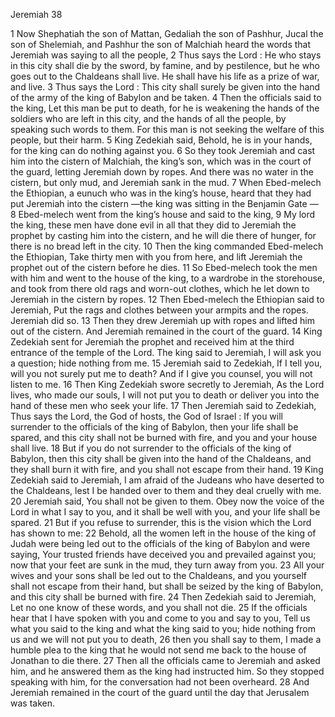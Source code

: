 Jeremiah 38

1	Now Shephatiah the son of Mattan, Gedaliah the son of Pashhur, Jucal the son of Shelemiah, and Pashhur the son of Malchiah heard the words that Jeremiah was saying to all the people,
2	Thus says the Lord : He who stays in this city shall die by the sword, by famine, and by pestilence, but he who goes out to the Chaldeans shall live. He shall have his life as a prize of war, and live.
3	Thus says the Lord : This city shall surely be given into the hand of the army of the king of Babylon and be taken.
4	Then the officials said to the king, Let this man be put to death, for he is weakening the hands of the soldiers who are left in this city, and the hands of all the people, by speaking such words to them. For this man is not seeking the welfare of this people, but their harm.
5	King Zedekiah said, Behold, he is in your hands, for the king can do nothing against you.
6	So they took Jeremiah and cast him into the cistern of Malchiah, the king’s son, which was in the court of the guard, letting Jeremiah down by ropes. And there was no water in the cistern, but only mud, and Jeremiah sank in the mud.
7	When Ebed-melech the Ethiopian, a eunuch who was in the king’s house, heard that they had put Jeremiah into the cistern —the king was sitting in the Benjamin Gate —
8	Ebed-melech went from the king’s house and said to the king,
9	My lord the king, these men have done evil in all that they did to Jeremiah the prophet by casting him into the cistern, and he will die there of hunger, for there is no bread left in the city.
10	Then the king commanded Ebed-melech the Ethiopian, Take thirty men with you from here, and lift Jeremiah the prophet out of the cistern before he dies.
11	So Ebed-melech took the men with him and went to the house of the king, to a wardrobe in the storehouse, and took from there old rags and worn-out clothes, which he let down to Jeremiah in the cistern by ropes.
12	Then Ebed-melech the Ethiopian said to Jeremiah, Put the rags and clothes between your armpits and the ropes. Jeremiah did so.
13	Then they drew Jeremiah up with ropes and lifted him out of the cistern. And Jeremiah remained in the court of the guard.
14	King Zedekiah sent for Jeremiah the prophet and received him at the third entrance of the temple of the Lord. The king said to Jeremiah, I will ask you a question; hide nothing from me.
15	Jeremiah said to Zedekiah, If I tell you, will you not surely put me to death? And if I give you counsel, you will not listen to me.
16	Then King Zedekiah swore secretly to Jeremiah, As the Lord lives, who made our souls, I will not put you to death or deliver you into the hand of these men who seek your life.
17	Then Jeremiah said to Zedekiah, Thus says the Lord, the God of hosts, the God of Israel : If you will surrender to the officials of the king of Babylon, then your life shall be spared, and this city shall not be burned with fire, and you and your house shall live.
18	But if you do not surrender to the officials of the king of Babylon, then this city shall be given into the hand of the Chaldeans, and they shall burn it with fire, and you shall not escape from their hand.
19	King Zedekiah said to Jeremiah, I am afraid of the Judeans who have deserted to the Chaldeans, lest I be handed over to them and they deal cruelly with me.
20	Jeremiah said, You shall not be given to them. Obey now the voice of the Lord in what I say to you, and it shall be well with you, and your life shall be spared.
21	But if you refuse to surrender, this is the vision which the Lord has shown to me:
22	Behold, all the women left in the house of the king of Judah were being led out to the officials of the king of Babylon and were saying, Your trusted friends have deceived you and prevailed against you; now that your feet are sunk in the mud, they turn away from you.
23	All your wives and your sons shall be led out to the Chaldeans, and you yourself shall not escape from their hand, but shall be seized by the king of Babylon, and this city shall be burned with fire.
24	Then Zedekiah said to Jeremiah, Let no one know of these words, and you shall not die.
25	If the officials hear that I have spoken with you and come to you and say to you, Tell us what you said to the king and what the king said to you; hide nothing from us and we will not put you to death,
26	then you shall say to them, I made a humble plea to the king that he would not send me back to the house of Jonathan to die there.
27	Then all the officials came to Jeremiah and asked him, and he answered them as the king had instructed him. So they stopped speaking with him, for the conversation had not been overheard.
28	And Jeremiah remained in the court of the guard until the day that Jerusalem was taken.

